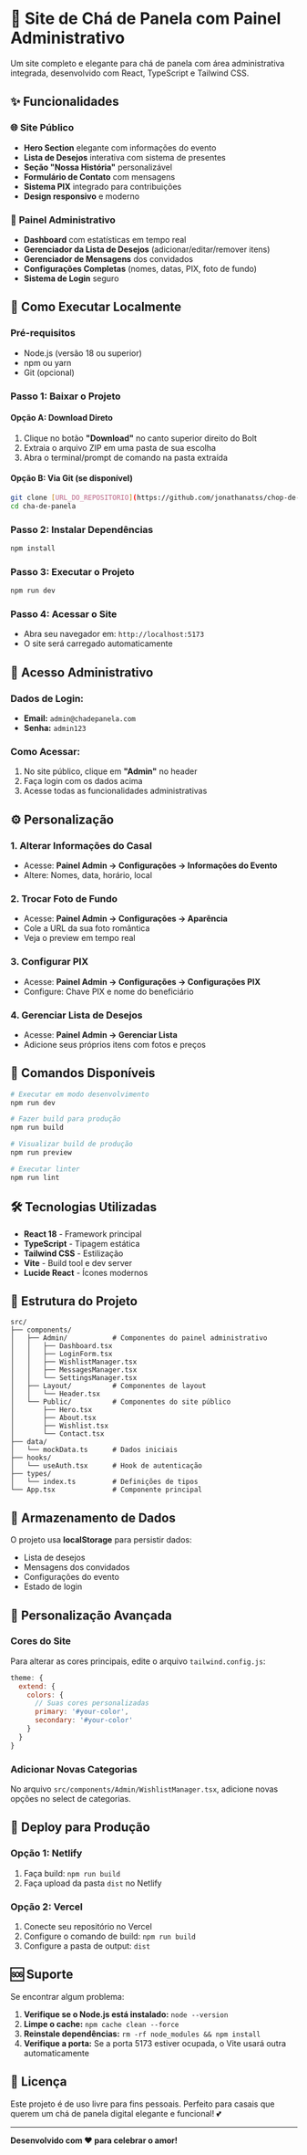 # 🎉 Site de Chá de Panela com Painel Administrativo

Um site completo e elegante para chá de panela com área administrativa integrada, desenvolvido com React, TypeScript e Tailwind CSS.

## ✨ Funcionalidades

### 🌐 **Site Público**
- **Hero Section** elegante com informações do evento
- **Lista de Desejos** interativa com sistema de presentes
- **Seção "Nossa História"** personalizável
- **Formulário de Contato** com mensagens
- **Sistema PIX** integrado para contribuições
- **Design responsivo** e moderno

### 🔐 **Painel Administrativo**
- **Dashboard** com estatísticas em tempo real
- **Gerenciador da Lista de Desejos** (adicionar/editar/remover itens)
- **Gerenciador de Mensagens** dos convidados
- **Configurações Completas** (nomes, datas, PIX, foto de fundo)
- **Sistema de Login** seguro

## 🚀 Como Executar Localmente

### **Pré-requisitos**
- Node.js (versão 18 ou superior)
- npm ou yarn
- Git (opcional)

### **Passo 1: Baixar o Projeto**

#### **Opção A: Download Direto**
1. Clique no botão **"Download"** no canto superior direito do Bolt
2. Extraia o arquivo ZIP em uma pasta de sua escolha
3. Abra o terminal/prompt de comando na pasta extraída

#### **Opção B: Via Git (se disponível)**
```bash
git clone [URL_DO_REPOSITORIO](https://github.com/jonathanatss/chop-de-panela.git)
cd cha-de-panela
```

### **Passo 2: Instalar Dependências**
```bash
npm install
```

### **Passo 3: Executar o Projeto**
```bash
npm run dev
```

### **Passo 4: Acessar o Site**
- Abra seu navegador em: `http://localhost:5173`
- O site será carregado automaticamente

## 🔑 **Acesso Administrativo**

### **Dados de Login:**
- **Email:** `admin@chadepanela.com`
- **Senha:** `admin123`

### **Como Acessar:**
1. No site público, clique em **"Admin"** no header
2. Faça login com os dados acima
3. Acesse todas as funcionalidades administrativas

## ⚙️ **Personalização**

### **1. Alterar Informações do Casal**
- Acesse: **Painel Admin → Configurações → Informações do Evento**
- Altere: Nomes, data, horário, local

### **2. Trocar Foto de Fundo**
- Acesse: **Painel Admin → Configurações → Aparência**
- Cole a URL da sua foto romântica
- Veja o preview em tempo real

### **3. Configurar PIX**
- Acesse: **Painel Admin → Configurações → Configurações PIX**
- Configure: Chave PIX e nome do beneficiário

### **4. Gerenciar Lista de Desejos**
- Acesse: **Painel Admin → Gerenciar Lista**
- Adicione seus próprios itens com fotos e preços

## 📱 **Comandos Disponíveis**

```bash
# Executar em modo desenvolvimento
npm run dev

# Fazer build para produção
npm run build

# Visualizar build de produção
npm run preview

# Executar linter
npm run lint
```

## 🛠️ **Tecnologias Utilizadas**

- **React 18** - Framework principal
- **TypeScript** - Tipagem estática
- **Tailwind CSS** - Estilização
- **Vite** - Build tool e dev server
- **Lucide React** - Ícones modernos

## 📂 **Estrutura do Projeto**

```
src/
├── components/
│   ├── Admin/           # Componentes do painel administrativo
│   │   ├── Dashboard.tsx
│   │   ├── LoginForm.tsx
│   │   ├── WishlistManager.tsx
│   │   ├── MessagesManager.tsx
│   │   └── SettingsManager.tsx
│   ├── Layout/          # Componentes de layout
│   │   └── Header.tsx
│   └── Public/          # Componentes do site público
│       ├── Hero.tsx
│       ├── About.tsx
│       ├── Wishlist.tsx
│       └── Contact.tsx
├── data/
│   └── mockData.ts      # Dados iniciais
├── hooks/
│   └── useAuth.tsx      # Hook de autenticação
├── types/
│   └── index.ts         # Definições de tipos
└── App.tsx              # Componente principal
```

## 💾 **Armazenamento de Dados**

O projeto usa **localStorage** para persistir dados:
- Lista de desejos
- Mensagens dos convidados
- Configurações do evento
- Estado de login

## 🎨 **Personalização Avançada**

### **Cores do Site**
Para alterar as cores principais, edite o arquivo `tailwind.config.js`:

```javascript
theme: {
  extend: {
    colors: {
      // Suas cores personalizadas
      primary: '#your-color',
      secondary: '#your-color'
    }
  }
}
```

### **Adicionar Novas Categorias**
No arquivo `src/components/Admin/WishlistManager.tsx`, adicione novas opções no select de categorias.

## 🚀 **Deploy para Produção**

### **Opção 1: Netlify**
1. Faça build: `npm run build`
2. Faça upload da pasta `dist` no Netlify

### **Opção 2: Vercel**
1. Conecte seu repositório no Vercel
2. Configure o comando de build: `npm run build`
3. Configure a pasta de output: `dist`

## 🆘 **Suporte**

Se encontrar algum problema:

1. **Verifique se o Node.js está instalado:** `node --version`
2. **Limpe o cache:** `npm cache clean --force`
3. **Reinstale dependências:** `rm -rf node_modules && npm install`
4. **Verifique a porta:** Se a porta 5173 estiver ocupada, o Vite usará outra automaticamente

## 📝 **Licença**

Este projeto é de uso livre para fins pessoais. Perfeito para casais que querem um chá de panela digital elegante e funcional! 💕

---

**Desenvolvido com ❤️ para celebrar o amor!**
